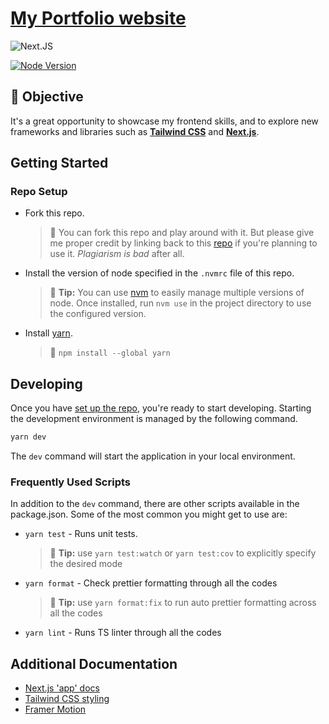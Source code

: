 # [My Portfolio website](https://nicholasyong.dev 'My portfolio page')

![Next.JS](https://img.shields.io/badge/next.js-000000?style=for-the-badge&logo=nextdotjs&logoColor=white)

[![Node Version](https://img.shields.io/badge/Node-18.14.1-brightgreen.svg)](https://github.com/nicholas5538/portfolio/blob/main/.nvmrc)

## 💪 Objective

It's a great opportunity to showcase my frontend skills, and to explore new frameworks and libraries such as **[Tailwind CSS](https://tailwindcss.com 'tailwindcss homepage')** and **[Next.js](https://nextjs.org 'Next.js homepage')**.

## Getting Started

### Repo Setup

- Fork this repo.

  > 🚨 You can fork this repo and play around with it. But please give me proper credit by linking back to this [repo](https://github.com/nicholas5538/portfolio, 'nicholas5538 portfolio repo') if you're planning to use it. _Plagiarism is bad_ after all.

- Install the version of node specified in the `.nvmrc` file of this repo.

  > 💁 **Tip:** You can use [nvm](https://github.com/nvm-sh/nvm) to easily manage multiple versions of node. Once installed, run `nvm use` in the project directory to use the configured version.

- Install [yarn](https://classic.yarnpkg.com/lang/en/docs/install/#mac-stable).
  > 💁 `npm install --global yarn`

## Developing

Once you have [set up the repo](#repo-setup), you're ready to start developing. Starting the development environment is managed by the following command.

```sh
yarn dev
```

The `dev` command will start the application in your local environment.

### Frequently Used Scripts

In addition to the `dev` command, there are other scripts available in the package.json. Some of the most common you might get to use are:

- `yarn test` - Runs unit tests.

  > 💁 **Tip:** use `yarn test:watch` or `yarn test:cov` to explicitly specify the desired mode

- `yarn format` - Check prettier formatting through all the codes
  > 💁 **Tip:** use `yarn format:fix` to run auto prettier formatting across all the codes
- `yarn lint` - Runs TS linter through all the codes

## Additional Documentation

- [Next.js 'app' docs](https://nextjs.org/docs 'Next.js documentation')
- [Tailwind CSS styling](https://tailwindcss.com/docs/installation 'Tailwind CSS documentation')
- [Framer Motion](https://www.framer.com/motion/ 'Framer motion documentation')
